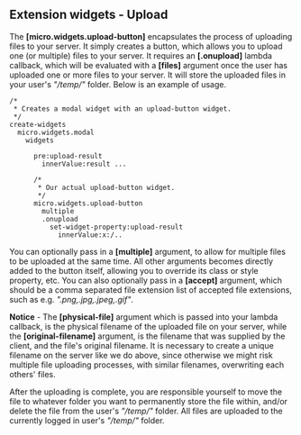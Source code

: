 ## Extension widgets - Upload

The **[micro.widgets.upload-button]** encapsulates the process of uploading files to your server. It simply
creates a button, which allows you to upload one (or multiple) files to your server. It requires an
**[.onupload]** lambda callback, which will be evaluated with a **[files]** argument once the user has
uploaded one or more files to your server. It will store the uploaded files in your user's _"/temp/"_ folder.
Below is an example of usage.

```hyperlambda-snippet
/*
 * Creates a modal widget with an upload-button widget.
 */
create-widgets
  micro.widgets.modal
    widgets

      pre:upload-result
        innerValue:result ...

      /*
       * Our actual upload-button widget.
       */
      micro.widgets.upload-button
        multiple
        .onupload
          set-widget-property:upload-result
            innerValue:x:/..
```

You can optionally pass in a **[multiple]** argument, to allow for multiple files to be uploaded at the same
time. All other arguments becomes directly added to the button itself, allowing you to override its class
or style property, etc. You can also optionally pass in a **[accept]** argument, which should be a comma
separated file extension list of accepted file extensions, such as e.g. _".png,.jpg,.jpeg,.gif"_.

**Notice** - The **[physical-file]** argument which is passed into your lambda callback, is the physical
filename of the uploaded file on your server, while the **[original-filename]** argument, is the filename
that was supplied by the client, and the file's original filename. It is necessary to create a unique
filename on the server like we do above, since otherwise we might risk multiple file uploading processes,
with similar filenames, overwriting each others' files.

After the uploading is complete, you are responsible yourself to move the file to whatever folder you want to
permanently store the file within, and/or delete the file from the user's _"/temp/"_ folder. All files are
uploaded to the currently logged in user's _"/temp/"_ folder.
